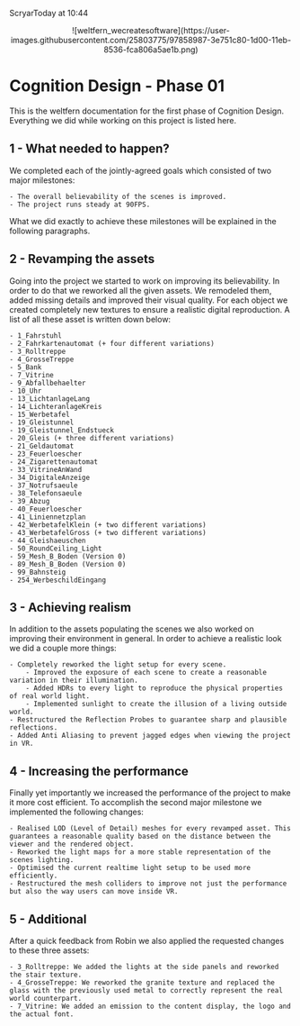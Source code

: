 ScryarToday at 10:44
<p align="center">   <a href="https://github.com/Weltfern/augmentable-frontend%22%3E     <img src="image/logo_dark.png" width="100" height="100">   </a>
<p align="center"> ![weltfern_wecreatesoftware](https://user-images.githubusercontent.com/25803775/97858987-3e751c80-1d00-11eb-8536-fca806a5ae1b.png) </a>

# Cognition Design - Phase 01
This is the weltfern documentation for the first phase of Cognition Design. Everything we did while working on this project is listed here.

## 1 -  What needed to happen?
We completed each of the jointly-agreed goals which consisted of two major milestones:

    - The overall believability of the scenes is improved.
    - The project runs steady at 90FPS.

What we did exactly to achieve these milestones will be explained in the following paragraphs.

## 2 - Revamping the assets
Going into the project we started to work on improving its believability. In order to do that we reworked all the given assets. We remodeled them, added missing details and improved their visual quality. For each object we created completely new textures to ensure a realistic digital reproduction. A list of all these asset is written down below:

    - 1_Fahrstuhl
    - 2_Fahrkartenautomat (+ four different variations)
    - 3_Rolltreppe
    - 4_GrosseTreppe
    - 5_Bank
    - 7_Vitrine
    - 9_Abfallbehaelter
    - 10_Uhr
    - 13_LichtanlageLang
    - 14_LichteranlageKreis
    - 15_Werbetafel
    - 19_Gleistunnel
    - 19_Gleistunnel_Endstueck
    - 20_Gleis (+ three different variations)
    - 21_Geldautomat
    - 23_Feuerloescher
    - 24_Zigarettenautomat
    - 33_VitrineAnWand
    - 34_DigitaleAnzeige
    - 37_Notrufsaeule
    - 38_Telefonsaeule
    - 39_Abzug
    - 40_Feuerloescher
    - 41_Liniennetzplan
    - 42_WerbetafelKlein (+ two different variations)
    - 43_WerbetafelGross (+ two different variations)
    - 44_Gleishaeuschen
    - 50_RoundCeiling_Light
    - 59_Mesh_B_Boden (Version 0)
    - 89_Mesh_B_Boden (Version 0)
    - 99_Bahnsteig
    - 254_WerbeschildEingang

## 3 - Achieving realism
In addition to the assets populating the scenes we also worked on improving their environment in general. In order to achieve a realistic look we did a couple more things:

    - Completely reworked the light setup for every scene.
        - Improved the exposure of each scene to create a reasonable variation in their illumination.
        - Added HDRs to every light to reproduce the physical properties of real world light.
        - Implemented sunlight to create the illusion of a living outside world.
    - Restructured the Reflection Probes to guarantee sharp and plausible reflections.
    - Added Anti Aliasing to prevent jagged edges when viewing the project in VR.

## 4 - Increasing the performance
Finally yet importantly we increased the performance of the project to make it more cost efficient. To accomplish the second major milestone we implemented the following changes:

    - Realised LOD (Level of Detail) meshes for every revamped asset. This guarantees a reasonable quality based on the distance between the viewer and the rendered object.
    - Reworked the light maps for a more stable representation of the scenes lighting.
    - Optimised the current realtime light setup to be used more efficiently.
    - Restructured the mesh colliders to improve not just the performance but also the way users can move inside VR.

## 5 - Additional
After a quick feedback from Robin we also applied the requested changes to these three assets:

    - 3_Rolltreppe: We added the lights at the side panels and reworked the stair texture.
    - 4_GrosseTreppe: We reworked the granite texture and replaced the glass with the previously used metal to correctly represent the real world counterpart.
    - 7_Vitrine: We added an emission to the content display, the logo and the actual font.

<br>
